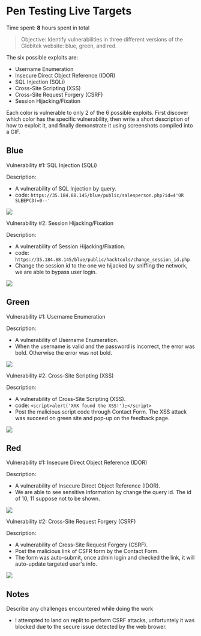 # Pen Testing Live Targets

Time spent: **8** hours spent in total

> Objective: Identify vulnerabilities in three different versions of the Globitek website: blue, green, and red.

The six possible exploits are:

* Username Enumeration
* Insecure Direct Object Reference (IDOR)
* SQL Injection (SQLi)
* Cross-Site Scripting (XSS)
* Cross-Site Request Forgery (CSRF)
* Session Hijacking/Fixation

Each color is vulnerable to only 2 of the 6 possible exploits. First discover which color has the specific vulnerability, then write a short description of how to exploit it, and finally demonstrate it using screenshots compiled into a GIF.

## Blue

Vulnerability #1: SQL Injection (SQLi)

Description:
  - A vulnerability of SQL Injection by query. 
  - code: ```https://35.184.88.145/blue/public/salesperson.php?id=4'OR SLEEP(3)=0--' ```
  
<img src="blueSQLI.gif">

Vulnerability #2: Session Hijacking/Fixation

Description:
  - A vulnerability of Session Hijacking/Fixation. 
  - code: ```https://35.184.88.145/blue/public/hacktools/change_session_id.php ```
  - Change the session id to the one we hijacked by sniffing the network, we are able to bypass user login.
  
<img src="blueSession.gif">

## Green

Vulnerability #1: Username Enumeration

Description:
  - A vulnerability of Username Enumeration. 
  - When the username is valid and the password is incorrect, the error was bold. Otherwise the error was not bold.
  
<img src="greenEnumerate.gif">

Vulnerability #2: Cross-Site Scripting (XSS)

Description:
  - A vulnerability of Cross-Site Scripting (XSS). 
  - code: ```<script>alert('XXX found the XSS!');</script> ```
  - Post the malicious script code through Contact Form. The XSS attack was succeed on green site and pop-up on the feedback page.
  
<img src="greenXss.gif">

## Red

Vulnerability #1: Insecure Direct Object Reference (IDOR)

Description:
  - A vulnerability of Insecure Direct Object Reference (IDOR). 
  - We are able to see sensitive information by change the query id. The id of 10, 11 suppose not to be shown.
  
<img src="redQuery.gif">

Vulnerability #2: Cross-Site Request Forgery (CSRF)

Description:
  - A vulnerability of Cross-Site Request Forgery (CSRF). 
  - Post the malicious link of CSFR form by the Contact Form.
  - The form was auto-submit, once admin login and checked the link, it will auto-update targeted user's info.
  
<img src="redCsrf.gif">

## Notes

Describe any challenges encountered while doing the work
 - I attempted to land on replit to perform CSRF attacks, unfortuntely it was blocked due to the secure issue detected by the web brower.
 
